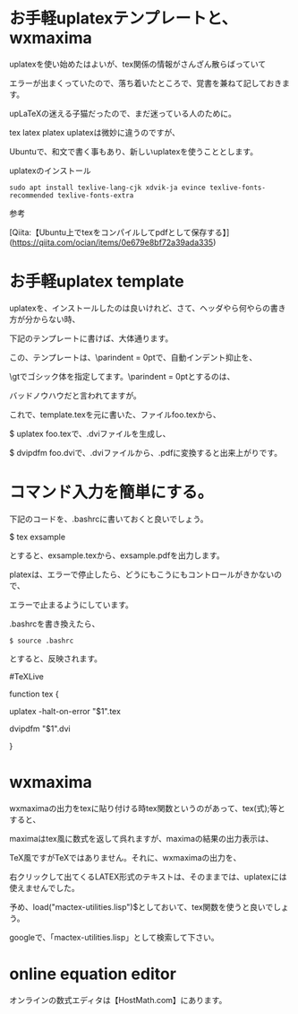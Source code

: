 # お手軽uplatexテンプレートと、wxmaxima

uplatexを使い始めたはよいが、tex関係の情報がさんざん散らばっていて

エラーが出まくっていたので、落ち着いたところで、覚書を兼ねて記しておきます。

upLaTeXの迷える子猫だったので、まだ迷っている人のために。

tex latex platex uplatexは微妙に違うのですが、

Ubuntuで、和文で書く事もあり、新しいuplatexを使うこととします。

uplatexのインストール

    sudo apt install texlive-lang-cjk xdvik-ja evince texlive-fonts-recommended texlive-fonts-extra

参考

[Qiita:【Ubuntu上でtexをコンパイルしてpdfとして保存する】]
(https://qiita.com/ocian/items/0e679e8bf72a39ada335)

# お手軽uplatex template

uplatexを、インストールしたのは良いけれど、さて、ヘッダやら何やらの書き方が分からない時、

下記のテンプレートに書けば、大体通ります。

この、テンプレートは、\parindent = 0ptで、自動インデント抑止を、

\gtでゴシック体を指定してます。\parindent = 0ptとするのは、

バッドノウハウだと言われてますが。


これで、template.texを元に書いた、ファイルfoo.texから、

$ uplatex foo.texで、.dviファイルを生成し、

$ dvipdfm foo.dviで、.dviファイルから、.pdfに変換すると出来上がりです。

# コマンド入力を簡単にする。

下記のコードを、.bashrcに書いておくと良いでしょう。

$ tex exsample

とすると、exsample.texから、exsample.pdfを出力します。

platexは、エラーで停止したら、どうにもこうにもコントロールがきかないので、

エラーで止まるようにしています。

.bashrcを書き換えたら、

    $ source .bashrc

とすると、反映されます。

#TeXLive

function tex {

  uplatex -halt-on-error "$1".tex

  dvipdfm "$1".dvi

}


# wxmaxima

wxmaximaの出力をtexに貼り付ける時tex関数というのがあって、tex(式);等とすると、

maximaはtex風に数式を返して呉れますが、maximaの結果の出力表示は、

TeX風ですがTeXではありません。それに、wxmaximaの出力を、

右クリックして出てくるLATEX形式のテキストは、そのままでは、uplatexには使えませんでした。

予め、load("mactex-utilities.lisp")$としておいて、tex関数を使うと良いでしょう。

googleで、「mactex-utilities.lisp」として検索して下さい。

# online equation editor

オンラインの数式エディタは【HostMath.com】にあります。

